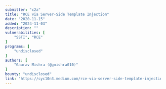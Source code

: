 ```yaml
---
submitter: "c2a"
title: "RCE via Server-Side Template Injection"
date: "2020-11-15"
added: "2024-11-03"
description: ""
vulnerabilities: [
    "SSTI", "RCE"
]
programs: [
    "undisclosed"
]
authors: [
    "Gaurav Mishra (@gmishra010)"
]
bounty: "undisclosed"
link: "https://cyc10n3.medium.com/rce-via-server-side-template-injection-ad46f8e0c2ae"
---
```




